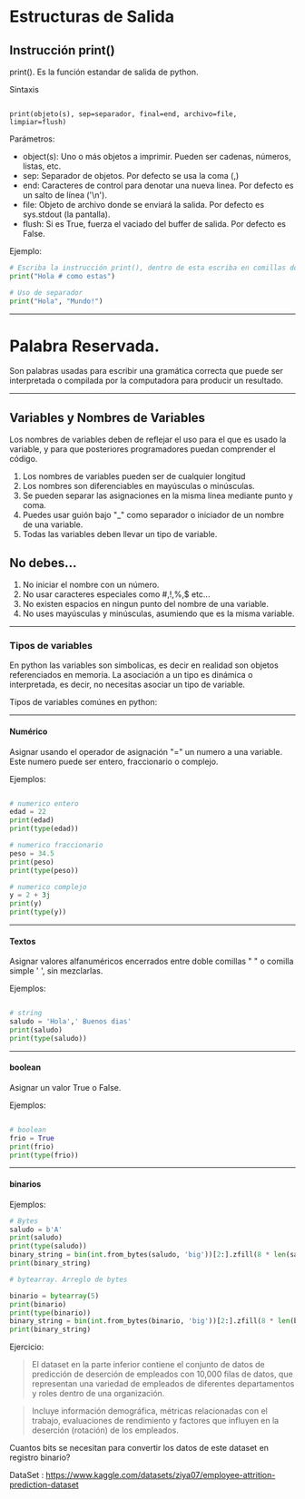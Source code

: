 # Estructuras de Salida

## Instrucción print()

print(). Es la función estandar de salida de python.

Sintaxis

```

print(objeto(s), sep=separador, final=end, archivo=file, limpiar=flush)

```

Parámetros:

* object(s): Uno o más objetos a imprimir. Pueden ser cadenas, números, listas, etc.
* sep: Separador de objetos. Por defecto se usa la coma (,)
* end: Caracteres de control para denotar una nueva linea. Por defecto es un salto de línea ('\n').
* file: Objeto de archivo donde se enviará la salida. Por defecto es sys.stdout (la pantalla).
* flush: Si es True, fuerza el vaciado del buffer de salida. Por defecto es False.

Ejemplo:

```python
# Escriba la instrucción print(), dentro de esta escriba en comillas dobles o simples Hola Mundo.
print("Hola # como estas")

# Uso de separador
print("Hola", "Mundo!")
```

___

# Palabra Reservada.

Son palabras usadas para escribir una gramática correcta que puede ser interpretada o compilada por la computadora para producir un resultado.

___

## Variables y Nombres de Variables

Los nombres de variables deben de reflejar el uso para el que es usado la variable, y para que posteriores programadores puedan comprender el código.


1. Los nombres de variables pueden ser de cualquier longitud
3. Los nombres son diferenciables en mayúsculas o minúsculas.
4. Se pueden separar las asignaciones en la misma línea mediante punto y coma.
5. Puedes usar guión bajo "_" como separador o iniciador de un nombre de una variable.
6. Todas las variables deben llevar un tipo de variable.

## No debes...

1. No iniciar el nombre con un número.
2. No usar caracteres especiales como #,!,%,$ etc...
3. No existen espacios en ningun punto del nombre de una variable.
4. No uses mayúsculas y minúsculas, asumiendo que es la misma variable.

___


### Tipos de variables

En python las variables son simbolicas, es decir en realidad son objetos referenciados en memoria. La asociación a un tipo es dinámica o interpretada, es decir, no necesitas asociar un tipo de variable.

Tipos de variables comúnes en python:
___

#### Numérico

Asignar usando el operador de asignación "=" un numero a una variable. Este numero puede ser entero, fraccionario o complejo.

Ejemplos:

```python

# numerico entero
edad = 22
print(edad)
print(type(edad))

# numerico fraccionario
peso = 34.5
print(peso)
print(type(peso))

# numerico complejo
y = 2 + 3j
print(y)
print(type(y))
```
___

#### Textos

Asignar valores alfanuméricos encerrados entre doble comillas " " o comilla simple ' ', sin mezclarlas.

Ejemplos:

```python

# string
saludo = 'Hola',' Buenos dias'
print(saludo)
print(type(saludo))
```
___

#### boolean

Asignar un valor True o False.

Ejemplos:

```python

# boolean
frio = True
print(frio)
print(type(frio))
```
___

#### binarios

Ejemplos:

```python
# Bytes 
saludo = b'A'
print(saludo)
print(type(saludo))
binary_string = bin(int.from_bytes(saludo, 'big'))[2:].zfill(8 * len(saludo))
print(binary_string)

# bytearray. Arreglo de bytes

binario = bytearray(5)
print(binario)
print(type(binario))
binary_string = bin(int.from_bytes(binario, 'big'))[2:].zfill(8 * len(binario))
print(binary_string)
```

Ejercicio:

> El dataset en la parte inferior  contiene el conjunto de datos de predicción de deserción de empleados con 10,000 filas de datos, que representan una variedad de empleados de diferentes departamentos y roles dentro de una organización. 

> Incluye información demográfica, métricas relacionadas con el trabajo, evaluaciones de rendimiento y factores que influyen en la deserción (rotación) de los empleados.

Cuantos bits se necesitan para convertir los datos de este dataset en registro binario?

DataSet : https://www.kaggle.com/datasets/ziya07/employee-attrition-prediction-dataset

